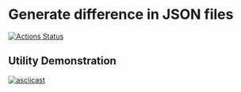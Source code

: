 # Generate difference in JSON files

[![Actions Status](https://github.com/hidoshik/frontend-project-46/actions/workflows/hexlet-check.yml/badge.svg)](https://github.com/hidoshik/frontend-project-46/actions)

## Utility Demonstration
[![asciicast](https://asciinema.org/a/YXQmwIAKWubuILciojaTUvITG.svg)](https://asciinema.org/a/YXQmwIAKWubuILciojaTUvITG)
